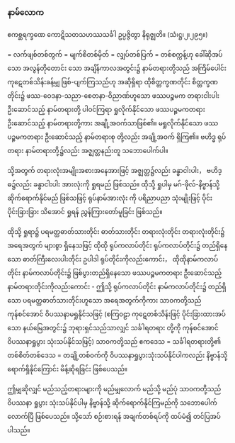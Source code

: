 ### နာမ်လောက

ဧကစ္ဆရက္ခဏေ ကောဋိသတသဟဿသင်္ခါ ဥပ္ပဇ္ဇိတွာ နိရုဇ္ဈတိ။ (သံ၊ဋ္ဌ၊၂၊၂၉၅။)

= လက်ဖျစ်တစ်တွက် = မျက်စိတစ်မှိတ် = လျှပ်တစ်ပြက် = တစ်စက္ကန့်ဟု ခေါ်ဆိုအပ်သော အလွန်တိုတောင်း သော အချိန်ကာလအတွင်း၌ နာမ်တရားတို့သည် အကြိမ်ပေါင်း ကုဋေတစ်သိန်းခန့်မျှ ဖြစ်-ပျက်ကြသည်ဟု အဆိုရှိရာ ထိုစိတ္တက္ခဏတိုင်း စိတ္တက္ခဏတိုင်း၌ ဖဿ-ဝေဒနာ-သညာ-စေတနာ-ဝိညာဏ်ဟူသော ဖဿပဉ္စမက တရားငါးပါး ဦးဆောင်သည့် နာမ်တရားတို့ ပါဝင်ကြရာ ရှုလိုက်နိုင်သော ဖဿပဉ္စမကတရား ဦးဆောင်သည့် နာမ်တရားတို့ကား အချို့အဝက်သာဖြစ်၏။ 
မရှုလိုက်နိုင်သော ဖဿပဉ္စမကတရား ဦးဆောင်သည့် နာမ်တရားစု တို့လည်း အချို့အဝက် ရှိကြ၏။ 
ဗဟိဒ္ဓ ရုပ်တရား နာမ်တရားတို့၌လည်း အဇ္ဈတ္တနည်းတူ သဘောပေါက်ပါ။

သို့အတွက် တရားလုံးအမျိုးအစားအနေအားဖြင့် အဇ္ဈတ္တ၌လည်း ခန္ဓာငါးပါး， ဗဟိဒ္ဓ၌လည်း ခန္ဓာငါးပါး အားလုံးကို ရှုရမည် ဖြစ်သည်။ 
ထိုသို့ ရှုပါမှ မဂ်-ဖိုလ်-နိဗ္ဗာန်သို့ ဆိုက်ရောက်နိုင်မည် ဖြစ်သဖြင့် ရုပ်နာမ်အားလုံး ကို ပရိညာပညာ သုံးမျိုးဖြင့် ပိုင်းပိုင်းခြားခြား သိအောင် ရှုရန် ညွှန်ကြားတော်မူခြင်း ဖြစ်သည်။

ထိုသို့ ရှုရာ၌ ပရမတ္ထဓာတ်သားတိုင်း ဓာတ်သားတိုင်း တရားလုံးတိုင်း တရားလုံးတိုင်း၌ အရေအတွက် များစွာ ရှိနေသဖြင့် ထိုထို ရုပ်ကလာပ်တိုင်း ရုပ်ကလာပ်တိုင်း၌ တည်ရှိနေသော ဓာတ်ကြီးလေးပါးတိုင်း ဥပါဒါ ရုပ်တိုင်းကိုလည်းကောင်း， ထိုထိုနာမ်ကလာပ်တိုင်း နာမ်ကလာပ်တိုင်း၌ ဖြစ်ပွားတည်ရှိနေသော ဖဿပဉ္စမကတရား ဦးဆောင်သည့် နာမ်တရားတိုင်းကိုလည်းကောင်း - ဤသို့ ရုပ်ကလာပ်တိုင်း နာမ်ကလာပ်တိုင်း၌ တည်ရှိသော ပရမတ္ထဓာတ်သားတိုင်းဟူသော အရေအတွက်ကိုကား သာ၀ကတို့သည် ကုန်စင်အောင် ဝိပဿနာမရှုနိုင်သဖြင့် (စကြ၀ဠာ ကုဋေတစ်သိန်းဖြင့် ပိုင်းခြားထားအပ်သော နယ်မြေအတွင်း၌ ဘုရားရှင်သည်သာလျှင် သင်္ခါရတရား တို့ကို ကုန်စင်အောင် ဝိပဿနာရှုပွား သုံးသပ်နိုင်သဖြင့်) သာ၀ကတို့သည် ဧကဒေသ = သင်္ခါရတရားတို့၏ တစ်စိတ်တစ်ဒေသ = တချို့တစ်ဝက်ကို ဝိပဿနာရှုပွားသုံးသပ်နိုင်ပါကလည်း နိဗ္ဗာန်သို့ ရောက်ရှိနိုင်ကြောင်း မိန့်ဆိုရခြင်း ဖြစ်ပေသည်။

ဤမျှဆိုလျှင် မည်သည့်တရားများကို မည်မျှလောက် မည်သို့ မည်ပုံ သာ၀ကတို့သည် ဝိပဿနာ ရှုပွား သုံးသပ်နိုင်ပါမှ နိဗ္ဗာန်သို့ ဆိုက်ရောက်နိုင်ကြမည်ကို သဘောပေါက်လောက်ပြီ ဖြစ်ပေသည်။ 
သို့သော် စဉ်းစားရန် အချက်တစ်ရပ်ကို ထပ်မံ၍ တင်ပြအပ်ပါသည်။